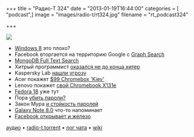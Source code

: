 +++
title = "Радио-Т 324"
date = "2013-01-19T16:44:00"
categories = [ "podcast",]
image = "images/radio-t/rt324.jpg"
filename = "rt_podcast324"

+++

![](https://radio-t.com/images/radio-t/rt324.jpg)

* [Windows 8](http://www.inc.com/john-brandon/windows-8-epic-fail-of-the-decade.html) это плохо?
* Facebook вторгается на территорию Google с [Graph Search](http://news.cnet.com/8301-1023_3-57564077-93/facebook-takes-on-google-with-graph-search/)
* [MongoDB Full Text Search](http://architects.dzone.com/articles/mongodb-full-text-search)
* Хитрый программист [оказался не до конца хитер](http://www.theverge.com/2013/1/16/3882900/verizon-software-engineer-outsourced-his-entire-job-to-china)
* Kaspersky Lab [нашли угрозу](http://www.latimes.com/news/nationworld/world/la-fg-russia-malware-20130117,0,3362018.story)
* Acer покажет [$99 Chromebox 'Kiev'](http://www.digitaltrends.com/computing/acer-expected-to-unveil-its-own-chromebox-following-chromebook-release/)
* Lenovo покажет [свой Chromebook X131e](http://www.theverge.com/2013/1/17/3886142/lenovo-enters-chromebook-market-with-thinkpad-x131e)
* [Fedora 18](http://habrahabr.ru/post/162697/#habracut) уже тут
* Пора [убить пароли?](http://www.technologyreview.com/view/510106/googles-alternative-to-the-password/)
* Закон Мура [и стойкость паролей](http://www.lightbluetouchpaper.org/2013/01/17/moores-law-wont-kill-passwords/)
* [Galaxy Note 8.0](http://www.theverge.com/2013/1/17/3886644/galaxy-note-8-tablet-rumored-to-be-unviled-at-mwc) что-то напоминает
* [Facebook открывает и железо](http://www.businessinsider.com/facebook-fires-killing-blow-into-55-billion-market-2013-1)

[аудио](https://cdn.radio-t.com/rt_podcast324.mp3) • [radio-t.torrent](https://cdn.radio-t.com/torrents/rt_podcast324.mp3.torrent) • [лог чата](http://chat.radio-t.com/logs/radio-t-324.html) • [wiki](http://wiki.radio-t.com/%D0%92%D1%8B%D0%BF%D1%83%D1%81%D0%BA_324)<audio src="https://cdn.radio-t.com/rt_podcast324.mp3" preload="none"></audio>
